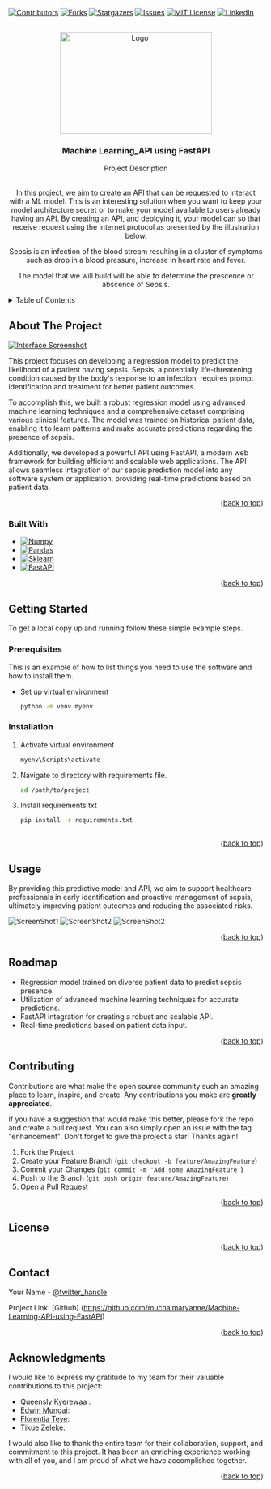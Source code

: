 <!-- Improved compatibility of back to top link: See: https://github.com/othneildrew/Best-README-Template/pull/73 -->
<a name="readme-top"></a>
<!--
*** Thanks for checking out the Best-README-Template. If you have a suggestion
*** that would make this better, please fork the repo and create a pull request
*** or simply open an issue with the tag "enhancement".
*** Don't forget to give the project a star!
*** Thanks again! Now go create something AMAZING! :D
-->



<!-- PROJECT SHIELDS -->
<!--
*** I'm using markdown "reference style" links for readability.
*** Reference links are enclosed in brackets [ ] instead of parentheses ( ).
*** See the bottom of this document for the declaration of the reference variables
*** for contributors-url, forks-url, etc. This is an optional, concise syntax you may use.
*** https://www.markdownguide.org/basic-syntax/#reference-style-links
-->
[![Contributors][contributors-shield]][contributors-url]
[![Forks][forks-shield]][forks-url]
[![Stargazers][stars-shield]][stars-url]
[![Issues][issues-shield]][issues-url]
[![MIT License][license-shield]][license-url]
[![LinkedIn][linkedin-shield]][linkedin-url]



<!-- PROJECT LOGO -->
<br />
<div align="center">
  <a href="https://i.morioh.com/2022/08/13/e9f19675.webp">
    <img src="https://i.morioh.com/2022/08/13/e9f19675.webp" alt="Logo" width="300" height="200">
  </a>

<h3 align="center">Machine Learning_API using FastAPI</h3>
 Project Description
  <p align="center">
   
 <br />
   In this project, we aim to create an API that can be requested to interact with a ML model. This is an interesting solution when you want to keep your model architecture secret or to make your model available to users already having an API. By creating an API, and deploying it, your model can so that receive request using the internet protocol as presented by the illustration below.

Sepsis is an infection of the blood stream resulting in a cluster of symptoms such as drop in a blood pressure, increase in heart rate and fever.

The model that we will build will be able to determine the prescence or abscence of Sepsis.

    
  </p>
</div>



<!-- TABLE OF CONTENTS -->
<details>
  <summary>Table of Contents</summary>
  <ol>
    <li>
      <a href="#about-the-project">About The Project</a>
      <ul>
        <li><a href="#built-with">Built With</a></li>
      </ul>
    </li>
    <li>
      <a href="#getting-started">Getting Started</a>
      <ul>
        <li><a href="#prerequisites">Prerequisites</a></li>
        <li><a href="#installation">Installation</a></li>
      </ul>
    </li>
    <li><a href="#usage">Usage</a></li>
    <li><a href="#roadmap">Roadmap</a></li>
    <li><a href="#contributing">Contributing</a></li>
    <li><a href="#license">License</a></li>
    <li><a href="#contact">Contact</a></li>
    <li><a href="#acknowledgments">Acknowledgments</a></li>
  </ol>
</details>



<!-- ABOUT THE PROJECT -->
## About The Project

[![Interface Screenshot][interface-screenshot]](assets/snip1.PNG) 

This project focuses on developing a regression model to predict the likelihood of a patient having sepsis. Sepsis, a potentially life-threatening condition caused by the body's response to an infection, requires prompt identification and treatment for better patient outcomes.

To accomplish this, we built a robust regression model using advanced machine learning techniques and a comprehensive dataset comprising various clinical features. The model was trained on historical patient data, enabling it to learn patterns and make accurate predictions regarding the presence of sepsis.

Additionally, we developed a powerful API using FastAPI, a modern web framework for building efficient and scalable web applications. The API allows seamless integration of our sepsis prediction model into any software system or application, providing real-time predictions based on patient data. 

<p align="right">(<a href="#readme-top">back to top</a>)</p>



### Built With

* [![Numpy][Numpy.py]][Numpy-url]
* [![Pandas][Pandas.np]][Pandas-url]
* [![Sklearn][Sklearn]][Sklearn-url]
* [![FastAPI][FastAPI]][FastAPI-url]


<p align="right">(<a href="#readme-top">back to top</a>)</p>



<!-- GETTING STARTED -->
## Getting Started


To get a local copy up and running follow these simple example steps.

### Prerequisites

This is an example of how to list things you need to use the software and how to install them.
* Set up virtual environment
  ```sh
  python -m venv myenv
  ```

### Installation

1. Activate virtual environment
   ```sh
   myenv\Scripts\activate
   ```
2. Navigate to directory with requirements file.
   ```sh
   cd /path/to/project
   ```
3. Install requirements.txt
   ```sh
   pip install -r requirements.txt
  

<p align="right">(<a href="#readme-top">back to top</a>)</p>



<!-- USAGE EXAMPLES -->
## Usage

By providing this predictive model and API, we aim to support healthcare professionals in early identification and proactive management of sepsis, ultimately improving patient outcomes and reducing the associated risks.



![ScreenShot1](assets/snip1.PNG)
![ScreenShot2](assets/snip2.PNG)
![ScreenShot2](assets/snip3.PNG)


<p align="right">(<a href="#readme-top">back to top</a>)</p>



<!-- ROADMAP -->
## Roadmap

- Regression model trained on diverse patient data to predict sepsis presence.
- Utilization of advanced machine learning techniques for accurate predictions.
- FastAPI integration for creating a robust and scalable API.
- Real-time predictions based on patient data input.



<p align="right">(<a href="#readme-top">back to top</a>)</p>



<!-- CONTRIBUTING -->
## Contributing

Contributions are what make the open source community such an amazing place to learn, inspire, and create. Any contributions you make are **greatly appreciated**.

If you have a suggestion that would make this better, please fork the repo and create a pull request. You can also simply open an issue with the tag "enhancement".
Don't forget to give the project a star! Thanks again!

1. Fork the Project
2. Create your Feature Branch (`git checkout -b feature/AmazingFeature`)
3. Commit your Changes (`git commit -m 'Add some AmazingFeature'`)
4. Push to the Branch (`git push origin feature/AmazingFeature`)
5. Open a Pull Request

<p align="right">(<a href="#readme-top">back to top</a>)</p>



<!-- LICENSE -->
## License



<p align="right">(<a href="#readme-top">back to top</a>)</p>



<!-- CONTACT -->
## Contact

Your Name - [@twitter_handle](https://twitter.com/muchaimaryanne) 

Project Link: [Github] (https://github.com/muchaimaryanne/Machine-Learning-API-using-FastAPI)

<p align="right">(<a href="#readme-top">back to top</a>)</p>



<!-- ACKNOWLEDGMENTS -->
## Acknowledgments


I would like to express my gratitude to my team for their valuable contributions to this project:


* [Queensly Kyerewaa ](https://github.com/teammate3):
* [Edwin Mungai](https://github.com/teammate3):
* [Florentia Teye](https://github.com/teammate3):
* [Tikue Zeleke](https://github.com/teammate3):

I would also like to thank the entire team for their collaboration, support, and commitment to this project. It has been an enriching experience working with all of you, and I am proud of what we have accomplished together.

<p align="right">(<a href="#readme-top">back to top</a>)</p>



<!-- MARKDOWN LINKS & IMAGES -->
<!-- https://www.markdownguide.org/basic-syntax/#reference-style-links -->
[contributors-shield]: https://img.shields.io/github/contributors/github_username/repo_name.svg?style=for-the-badge
[contributors-url]: https://github.com/github_username/repo_name/graphs/contributors
[forks-shield]: https://img.shields.io/github/forks/github_username/repo_name.svg?style=for-the-badge
[forks-url]: https://github.com/github_username/repo_name/network/members
[stars-shield]: https://img.shields.io/github/stars/github_username/repo_name.svg?style=for-the-badge
[stars-url]: https://github.com/github_username/repo_name/stargazers
[issues-shield]: https://img.shields.io/github/issues/github_username/repo_name.svg?style=for-the-badge
[issues-url]: https://github.com/github_username/repo_name/issues
[license-shield]: https://img.shields.io/github/license/github_username/repo_name.svg?style=for-the-badge
[license-url]: https://github.com/github_username/repo_name/blob/master/LICENSE.txt
[linkedin-shield]: https://img.shields.io/badge/-LinkedIn-black.svg?style=for-the-badge&logo=linkedin&colorB=555
[linkedin-url]: https://linkedin.com/in/muchaimaryanne
[interface-screenshot]: assets/snip1.PNG 
[Next.js]: https://img.shields.io/badge/next.js-000000?style=for-the-badge&logo=nextdotjs&logoColor=white
[Next-url]: https://nextjs.org/
[Numpy.py]: https://img.shields.io/badge/numpy-numpy-blue
[Numpy-url]: https://numpy.org/
[Pandas.np]: https://img.shields.io/badge/Pandas-Pandas-brightgreen
[Pandas-url]: https://pandas.pydata.org/
[Sklearn]: https://img.shields.io/badge/Sklearn-Sklearn-red
[SKlearn-url]: https://scikit-learn.org/
[FastAPI]: https://img.shields.io/badge/FastAPI-FastAPI-lightgrey
[FastAPI-url]: https://fastapi.tiangolo.com/lo/
